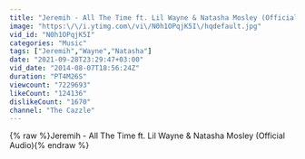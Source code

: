 ```yaml
---
title: "Jeremih - All The Time ft. Lil Wayne & Natasha Mosley (Official Audio)"
image: "https:\/\/i.ytimg.com\/vi\/N0h1OPqjK5I\/hqdefault.jpg"
vid_id: "N0h1OPqjK5I"
categories: "Music"
tags: ["Jeremih","Wayne","Natasha"]
date: "2021-09-28T23:29:47+03:00"
vid_date: "2014-08-07T18:56:24Z"
duration: "PT4M26S"
viewcount: "7229693"
likeCount: "124136"
dislikeCount: "1670"
channel: "The Cazzle"
---
```

{% raw %}Jeremih - All The Time ft. Lil Wayne &amp; Natasha Mosley (Official Audio){% endraw %}
